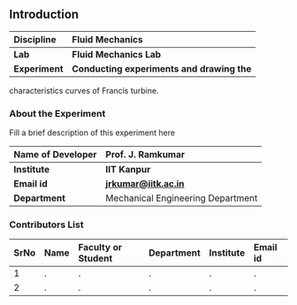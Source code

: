 ## Introduction


<b>Discipline | <b>Fluid Mechanics 
:--|:--|
<b> Lab | <b> Fluid Mechanics Lab
<b> Experiment|     <b> Conducting experiments and drawing the
characteristics curves of Francis turbine.


### About the Experiment 

Fill a brief description of this experiment here

<b>Name of Developer | <b> Prof. J. Ramkumar
:--|:--|
<b> Institute | <b>  IIT Kanpur
<b> Email id|     <b> jrkumar@iitk.ac.in 
<b> Department |  Mechanical Engineering Department

### Contributors List

SrNo | Name | Faculty or Student | Department| Institute | Email id
:--|:--|:--|:--|:--|:--|
1 | . | . | . | . | .
2 | . | . | . | . | .
